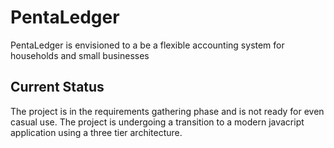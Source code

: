 # PentaLedger

PentaLedger is envisioned to a be a flexible accounting system for
households and small businesses

## Current Status

The project is in the requirements gathering phase and is not
ready for even casual use.  The project is undergoing a 
transition to a modern javacript application using a three
tier architecture.